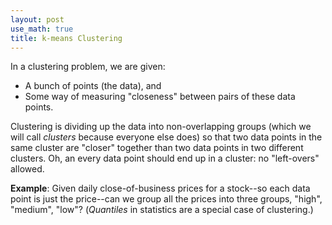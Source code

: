 ```yaml
---
layout: post
use_math: true
title: k-means Clustering
---
```

In a clustering problem, we are given:

<ul>
<li> A bunch of points (the data), and </li>
<li> Some way of measuring "closeness" between pairs of these data points.</li>
</ul>

Clustering is dividing up the data into non-overlapping groups (which we will call <i>clusters</i> because everyone else does)
so that two data points in the same cluster are "closer" together than two data points in two different clusters. 
Oh, an every data point should end up in a cluster: no "left-overs" allowed.

**Example**: Given daily close-of-business prices for a stock--so each data point is just the price--can we group 
all the prices into three groups, "high", "medium", "low"? (*Quantiles* in statistics are a special case of clustering.)

